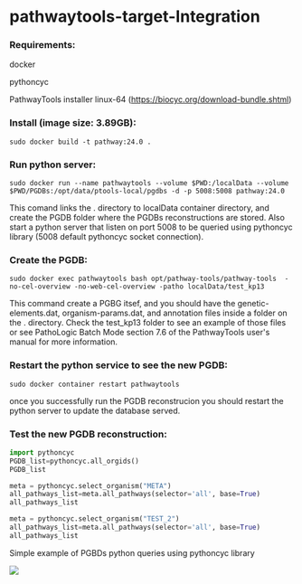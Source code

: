 # pathwaytools-target-Integration

### Requirements:

docker

pythoncyc

PathwayTools installer linux-64 (https://biocyc.org/download-bundle.shtml)

### Install (image size: 3.89GB):
```
sudo docker build -t pathway:24.0 .
```

### Run python server:
```
sudo docker run --name pathwaytools --volume $PWD:/localData --volume $PWD/PGDBs:/opt/data/ptools-local/pgdbs -d -p 5008:5008 pathway:24.0 
```
This comand links the . directory to localData container directory, and create the PGDB folder where the PGDBs reconstructions are stored. Also start a python server that listen on port 5008 to be queried using pythoncyc library (5008 default pythoncyc socket connection).


### Create the PGDB:
```
sudo docker exec pathwaytools bash opt/pathway-tools/pathway-tools  -no-cel-overview -no-web-cel-overview -patho localData/test_kp13
```
This command create a PGBG itsef, and you should have the genetic-elements.dat, organism-params.dat, and annotation files inside a folder on the . directory. Check the test_kp13 folder to see an example of those files or see PathoLogic Batch Mode section 7.6 of the PathwayTools user's manual for more information.


### Restart the python service to see the new PGDB:
```
sudo docker container restart pathwaytools
```
once you successfully run the PGDB reconstrucion you should restart the python server to update the database served.

### Test the new PGDB reconstruction:

```python
import pythoncyc
PGDB_list=pythoncyc.all_orgids()
PGDB_list

meta = pythoncyc.select_organism("META")
all_pathways_list=meta.all_pathways(selector='all', base=True)
all_pathways_list

meta = pythoncyc.select_organism("TEST_2")
all_pathways_list=meta.all_pathways(selector='all', base=True)
all_pathways_list
```
Simple example of PGBDs python queries using pythoncyc library

<img src="https://docs.google.com/drawings/d/1yNp2wlEK0HYLAtRyw1voCTVYEGJ9KNBmqQun7bjWbB8/export/png"/>

